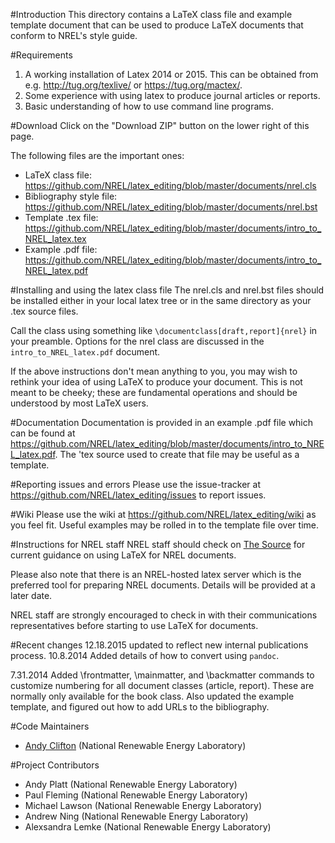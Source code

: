 #Introduction
This directory contains a LaTeX class file and example template document that can be used to produce LaTeX documents that conform to NREL's style guide. 

#Requirements
1. A working installation of Latex 2014 or 2015. This can be obtained from e.g. http://tug.org/texlive/ or https://tug.org/mactex/.
2. Some experience with using latex to produce journal articles or reports.
3. Basic understanding of how to use command line programs.

#Download
Click on the "Download ZIP" button on the lower right of this page. 

The following files are the important ones:
* LaTeX class file: https://github.com/NREL/latex_editing/blob/master/documents/nrel.cls
* Bibliography style file: https://github.com/NREL/latex_editing/blob/master/documents/nrel.bst
* Template .tex file: https://github.com/NREL/latex_editing/blob/master/documents/intro_to_NREL_latex.tex
* Example .pdf file: https://github.com/NREL/latex_editing/blob/master/documents/intro_to_NREL_latex.pdf

#Installing and using the latex class file
The nrel.cls and nrel.bst files should be installed either in your local latex tree or in the same directory as your .tex source files. 

Call the class using something like `\documentclass[draft,report]{nrel}` in your preamble. Options for the nrel class are discussed in the `intro_to_NREL_latex.pdf` document.

If the above instructions don't mean anything to you, you may wish to rethink your idea of using LaTeX to produce your document. This is not meant to be cheeky; these are fundamental operations and should be understood by most LaTeX users.

#Documentation
Documentation is provided in an example .pdf file which can be found at  https://github.com/NREL/latex_editing/blob/master/documents/intro_to_NREL_latex.pdf. The 'tex source used to create that file may be useful as a template.

#Reporting issues and errors
Please use the issue-tracker at https://github.com/NREL/latex_editing/issues to report issues.

#Wiki
Please use the wiki at https://github.com/NREL/latex_editing/wiki as you feel fit. Useful examples may be rolled in to the template file over time.

#Instructions for NREL staff
NREL staff should check on [The Source](http://thesource.nrel.gov/communications/templates.html) for current guidance on using LaTeX for NREL documents.

Please also note that there is an NREL-hosted latex server which is the preferred tool for preparing NREL documents. Details will be provided at a later date. 

NREL staff are strongly encouraged to check in with their communications representatives before starting to use LaTeX for documents.

#Recent changes
12.18.2015 updated to reflect new internal publications process. 
10.8.2014 Added details of how to convert using `pandoc`.

7.31.2014 Added \frontmatter, \mainmatter, and \backmatter commands to customize numbering for all document classes (article, report). These are normally only available for the book class. Also updated the example template, and figured out how to add URLs to the bibliography.

#Code Maintainers
* [Andy Clifton](mailto:andrew.clifton@nrel.gov) (National Renewable Energy Laboratory)

#Project Contributors
* Andy Platt (National Renewable Energy Laboratory)
* Paul Fleming (National Renewable Energy Laboratory)
* Michael Lawson (National Renewable Energy Laboratory)
* Andrew Ning (National Renewable Energy Laboratory)
* Alexsandra Lemke (National Renewable Energy Laboratory)
